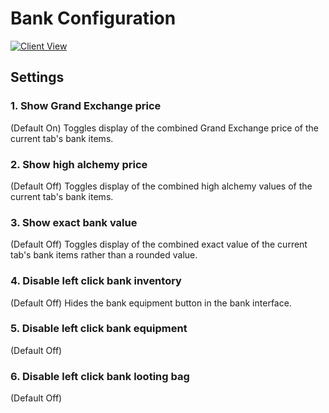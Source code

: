 # Bank Configuration

[![Client View](https://thumbs.gfycat.com/VigorousAbandonedGnu-size_restricted.gif)](https://gfycat.com/VigorousAbandonedGnu)

## Settings

### 1. Show Grand Exchange price

(Default On) Toggles display of the combined Grand Exchange price of the current tab's bank items.

### 2. Show high alchemy price

(Default Off) Toggles display of the combined high alchemy values of the current tab's bank items.

### 3. Show exact bank value

(Default Off) Toggles display of the combined exact value of the current tab's bank items rather than a rounded value.

### 4. Disable left click bank inventory

(Default Off) Hides the bank equipment button in the bank interface.

### 5. Disable left click bank equipment

(Default Off)

### 6. Disable left click bank looting bag

(Default Off)